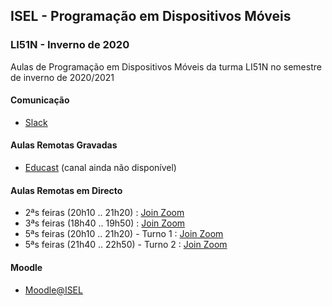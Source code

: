 ## ISEL - Programação em Dispositivos Móveis
### LI51N - Inverno de 2020
Aulas de Programação em Dispositivos Móveis da turma LI51N no semestre de inverno de 2020/2021

#### Comunicação
* [Slack](https://isel-leic-pdm.slack.com)

#### Aulas Remotas Gravadas
* [Educast](https://educast.fccn.pt/) (canal ainda não disponível)

#### Aulas Remotas em Directo
* 2ªs feiras (20h10 .. 21h20) : [Join Zoom](https://videoconf-colibri.zoom.us/j/88908211625)
* 3ªs feiras (18h40 .. 19h50) : [Join Zoom](https://videoconf-colibri.zoom.us/j/88908211625)
* 5ªs feiras (20h10 .. 21h20) - Turno 1 : [Join Zoom](https://videoconf-colibri.zoom.us/j/88908211625)
* 5ªs feiras (21h40 .. 22h50) - Turno 2 : [Join Zoom](https://videoconf-colibri.zoom.us/j/88908211625)

#### Moodle
* [Moodle@ISEL](https://2021moodle.isel.pt/course/view.php?id=5633)
